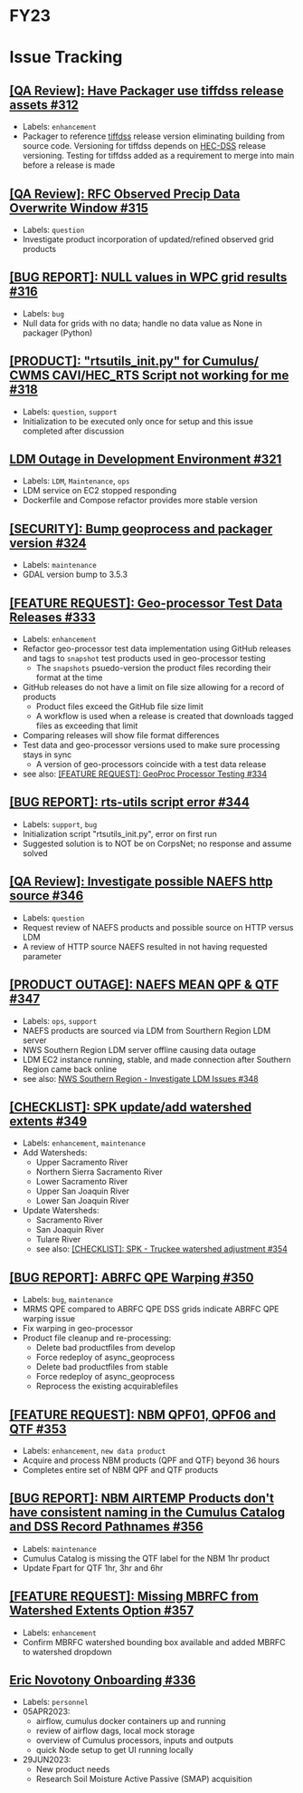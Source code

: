 # FY23

# Issue Tracking

## [[QA Review]: Have Packager use tiffdss release assets #312](https://github.com/USACE/cumulus/issues/312)

- Labels: `enhancement`
- Packager to reference [tiffdss](https://github.com/HydrologicEngineeringCenter/tiffdss) release version eliminating building from source code. Versioning for tiffdss depends on [HEC-DSS](https://github.com/HydrologicEngineeringCenter/hec-dss) release versioning. Testing for tiffdss added as a requirement to merge into main before a release is made

## [[QA Review]: RFC Observed Precip Data Overwrite Window #315](https://github.com/USACE/cumulus/issues/315)

  - Labels: `question`
  - Investigate product incorporation of updated/refined observed grid products

## [[BUG REPORT]: NULL values in WPC grid results #316](https://github.com/USACE/cumulus/issues/316)

- Labels: `bug`
- Null data for grids with no data; handle no data value as None in packager (Python)

## [[PRODUCT]: "rtsutils_init.py" for Cumulus/ CWMS CAVI/HEC_RTS Script not working for me #318](https://github.com/USACE/cumulus/issues/318)

- Labels: `question`, `support`
- Initialization to be executed only once for setup and this issue completed after discussion

## [LDM Outage in Development Environment #321](https://github.com/USACE/cumulus/issues/321)

- Labels: `LDM`, `Maintenance`, `ops`
- LDM service on EC2 stopped responding
- Dockerfile and Compose refactor provides more stable version

## [[SECURITY]: Bump geoprocess and packager version #324](https://github.com/USACE/cumulus/issues/324)

  - Labels: `maintenance`
  - GDAL version bump to 3.5.3

## [[FEATURE REQUEST]: Geo-processor Test Data Releases #333](https://github.com/USACE/cumulus/issues/333)

- Labels: `enhancement`
- Refactor geo-processor test data implementation using GitHub releases and tags to `snapshot` test products used in geo-processor testing
  - The `snapshots` psuedo-version the product files recording their format at the time
- GitHub releases do not have a limit on file size allowing for a record of products
  - Product files exceed the GitHub file size limit
  - A workflow is used when a release is created that downloads tagged files as exceeding that limit
- Comparing releases will show file format differences
- Test data and geo-processor versions used to make sure processing stays in sync
  -  A version of geo-processors coincide with a test data release
- see also: [[FEATURE REQUEST]: GeoProc Processor Testing #334](https://github.com/USACE/cumulus/issues/334)

## [[BUG REPORT]: rts-utils script error #344](https://github.com/USACE/cumulus/issues/344)
- Labels: `support`, `bug`
- Initialization script "rtsutils_init.py", error on first run
- Suggested solution is to NOT be on CorpsNet; no response and assume solved

## [[QA Review]: Investigate possible NAEFS http source #346](https://github.com/USACE/cumulus/issues/346)
- Labels: `question`
- Request review of NAEFS products and possible source on HTTP versus LDM
- A review of HTTP source NAEFS resulted in not having requested parameter

## [[PRODUCT OUTAGE]: NAEFS MEAN QPF & QTF #347](https://github.com/USACE/cumulus/issues/347)
- Labels: `ops`, `support`
- NAEFS products are sourced via LDM from Sourthern Region LDM server
- NWS Southern Region LDM server offline causing data outage
- LDM EC2 instance running, stable, and made connection after Southern Region came back online
- see also: [NWS Southern Region - Investigate LDM Issues #348](https://github.com/USACE/cumulus/issues/348)

## [[CHECKLIST]: SPK update/add watershed extents #349](https://github.com/USACE/cumulus/issues/349)
- Labels: `enhancement`, `maintenance`
- Add Watersheds:
  - Upper Sacramento River
  - Northern Sierra Sacramento River
  - Lower Sacramento River
  - Upper San Joaquin River
  - Lower San Joaquin River
- Update Watersheds:
  - Sacramento River
  - San Joaquin River
  - Tulare River
  - see also: [[CHECKLIST]: SPK - Truckee watershed adjustment #354](https://github.com/USACE/cumulus/issues/354)

## [[BUG REPORT]: ABRFC QPE Warping #350](https://github.com/USACE/cumulus/issues/350)
- Labels: `bug`, `maintenance`
- MRMS QPE compared to ABRFC QPE DSS grids indicate ABRFC QPE warping issue
- Fix warping in geo-processor
- Product file cleanup and re-processing:
  - Delete bad productfiles from develop
  - Force redeploy of async_geoprocess
  - Delete bad productfiles from stable
  - Force redeploy of async_geoprocess
  - Reprocess the existing acquirablefiles

## [[FEATURE REQUEST]: NBM QPF01, QPF06 and QTF #353](https://github.com/USACE/cumulus/issues/353)
- Labels: `enhancement`, `new data product`
- Acquire and process NBM products (QPF and QTF) beyond 36 hours
- Completes entire set of NBM QPF and QTF products

## [[BUG REPORT]: NBM AIRTEMP Products don't have consistent naming in the Cumulus Catalog and DSS Record Pathnames #356](https://github.com/USACE/cumulus/issues/356)
- Labels: `maintenance`
- Cumulus Catalog is missing the QTF label for the NBM 1hr product
- Update Fpart for QTF 1hr, 3hr and 6hr

## [[FEATURE REQUEST]: Missing MBRFC from Watershed Extents Option #357](https://github.com/USACE/cumulus/issues/357)
- Labels: `enhancement`
- Confirm MBRFC watershed bounding box available and added MBRFC to watershed dropdown

## [Eric Novotony Onboarding #336](https://github.com/USACE/cumulus/issues/336)
- Labels: `personnel`
- 05APR2023:
  - airflow, cumulus docker containers up and running
  - review of airflow dags, local mock storage
  - overview of Cumulus processors, inputs and outputs
  - quick Node setup to get UI running locally
- 29JUN2023:
  - New product needs
  - Research Soil Moisture Active Passive (SMAP) acquisition
